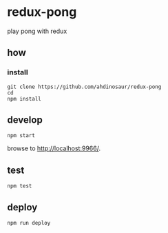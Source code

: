 
# redux-pong

play pong with redux

## how

### install

```
git clone https://github.com/ahdinosaur/redux-pong
cd 
npm install
```

## develop

```
npm start
```

browse to <http://localhost:9966/>.

## test

```
npm test
```

## deploy

```
npm run deploy
```
